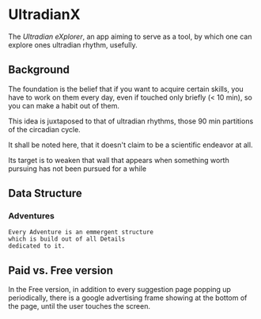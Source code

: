 # UltradianX

The _Ultradian eXplorer_, 
    an app aiming to serve as a tool, 
    by which one can explore ones ultradian rhythm, usefully.


## Background

The foundation is the belief 
    that if you want to acquire certain skills, 
    you have to work on them every day,
    even if touched only briefly  (< 10 min), 
    so you can make a habit out of them. 

This idea is juxtaposed to that of ultradian rhythms, 
    those 90 min partitions of the circadian cycle. 

It shall be noted here, 
    that it doesn't claim to be a scientific endeavor at all.


Its target is to weaken that wall that appears when something worth pursuing
    has not been pursued for a while 




## Data Structure

### Adventures 

    Every Adventure is an emmergent structure 
    which is build out of all Details 
    dedicated to it.   






## Paid vs. Free version

In the Free version, in addition to every suggestion page popping up periodically, 
there is a google advertising frame showing at the bottom of the page, 
until the user touches the screen.







